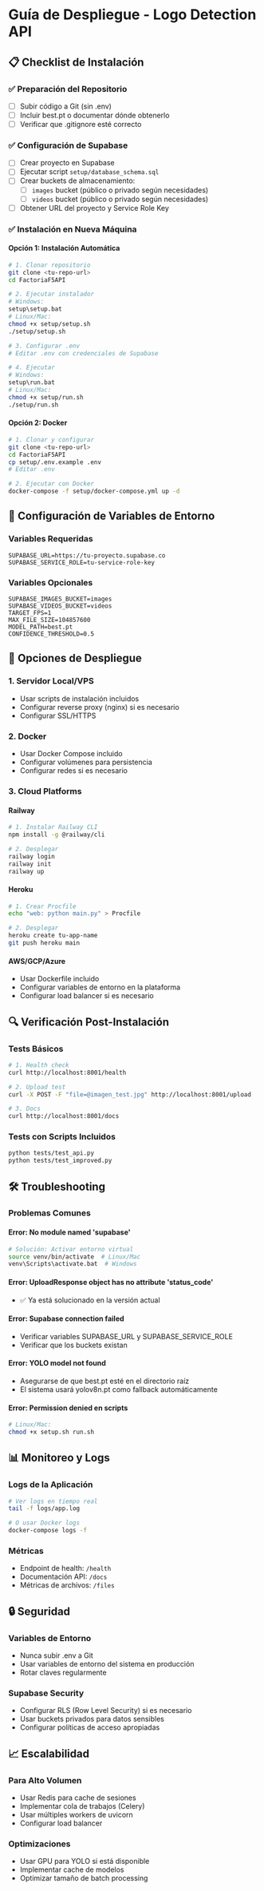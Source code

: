 # Guía de Despliegue - Logo Detection API

## 📋 Checklist de Instalación

### ✅ Preparación del Repositorio
- [ ] Subir código a Git (sin .env)
- [ ] Incluir best.pt o documentar dónde obtenerlo
- [ ] Verificar que .gitignore esté correcto

### ✅ Configuración de Supabase
- [ ] Crear proyecto en Supabase
- [ ] Ejecutar script `setup/database_schema.sql`
- [ ] Crear buckets de almacenamiento:
  - [ ] `images` bucket (público o privado según necesidades)
  - [ ] `videos` bucket (público o privado según necesidades)
- [ ] Obtener URL del proyecto y Service Role Key

### ✅ Instalación en Nueva Máquina

#### Opción 1: Instalación Automática
```bash
# 1. Clonar repositorio
git clone <tu-repo-url>
cd FactoriaF5API

# 2. Ejecutar instalador
# Windows:
setup\setup.bat
# Linux/Mac:
chmod +x setup/setup.sh
./setup/setup.sh

# 3. Configurar .env
# Editar .env con credenciales de Supabase

# 4. Ejecutar
# Windows:
setup\run.bat
# Linux/Mac:
chmod +x setup/run.sh
./setup/run.sh
```

#### Opción 2: Docker
```bash
# 1. Clonar y configurar
git clone <tu-repo-url>
cd FactoriaF5API
cp setup/.env.example .env
# Editar .env

# 2. Ejecutar con Docker
docker-compose -f setup/docker-compose.yml up -d
```

## 🔧 Configuración de Variables de Entorno

### Variables Requeridas
```env
SUPABASE_URL=https://tu-proyecto.supabase.co
SUPABASE_SERVICE_ROLE=tu-service-role-key
```

### Variables Opcionales
```env
SUPABASE_IMAGES_BUCKET=images
SUPABASE_VIDEOS_BUCKET=videos
TARGET_FPS=1
MAX_FILE_SIZE=104857600
MODEL_PATH=best.pt
CONFIDENCE_THRESHOLD=0.5
```

## 🚀 Opciones de Despliegue

### 1. Servidor Local/VPS
- Usar scripts de instalación incluidos
- Configurar reverse proxy (nginx) si es necesario
- Configurar SSL/HTTPS

### 2. Docker
- Usar Docker Compose incluido
- Configurar volúmenes para persistencia
- Configurar redes si es necesario

### 3. Cloud Platforms

#### Railway
```bash
# 1. Instalar Railway CLI
npm install -g @railway/cli

# 2. Desplegar
railway login
railway init
railway up
```

#### Heroku
```bash
# 1. Crear Procfile
echo "web: python main.py" > Procfile

# 2. Desplegar
heroku create tu-app-name
git push heroku main
```

#### AWS/GCP/Azure
- Usar Dockerfile incluido
- Configurar variables de entorno en la plataforma
- Configurar load balancer si es necesario

## 🔍 Verificación Post-Instalación

### Tests Básicos
```bash
# 1. Health check
curl http://localhost:8001/health

# 2. Upload test
curl -X POST -F "file=@imagen_test.jpg" http://localhost:8001/upload

# 3. Docs
curl http://localhost:8001/docs
```

### Tests con Scripts Incluidos
```bash
python tests/test_api.py
python tests/test_improved.py
```

## 🛠️ Troubleshooting

### Problemas Comunes

#### Error: No module named 'supabase'
```bash
# Solución: Activar entorno virtual
source venv/bin/activate  # Linux/Mac
venv\Scripts\activate.bat  # Windows
```

#### Error: UploadResponse object has no attribute 'status_code'
- ✅ Ya está solucionado en la versión actual

#### Error: Supabase connection failed
- Verificar variables SUPABASE_URL y SUPABASE_SERVICE_ROLE
- Verificar que los buckets existan

#### Error: YOLO model not found
- Asegurarse de que best.pt esté en el directorio raíz
- El sistema usará yolov8n.pt como fallback automáticamente

#### Error: Permission denied en scripts
```bash
# Linux/Mac:
chmod +x setup.sh run.sh
```

## 📊 Monitoreo y Logs

### Logs de la Aplicación
```bash
# Ver logs en tiempo real
tail -f logs/app.log

# O usar Docker logs
docker-compose logs -f
```

### Métricas
- Endpoint de health: `/health`
- Documentación API: `/docs`
- Métricas de archivos: `/files`

## 🔒 Seguridad

### Variables de Entorno
- Nunca subir .env a Git
- Usar variables de entorno del sistema en producción
- Rotar claves regularmente

### Supabase Security
- Configurar RLS (Row Level Security) si es necesario
- Usar buckets privados para datos sensibles
- Configurar políticas de acceso apropiadas

## 📈 Escalabilidad

### Para Alto Volumen
- Usar Redis para cache de sesiones
- Implementar cola de trabajos (Celery)
- Usar múltiples workers de uvicorn
- Configurar load balancer

### Optimizaciones
- Usar GPU para YOLO si está disponible
- Implementar cache de modelos
- Optimizar tamaño de batch processing
